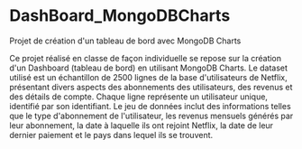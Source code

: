 # DashBoard_MongoDBCharts
Projet de création d'un tableau de bord avec MongoDB Charts

Ce projet réalisé en classe de façon individuelle se repose sur la création d'un Dashboard (tableau de bord) en utilisant MongoDB Charts. Le dataset utilisé est un échantillon de 2500 lignes de la base d'utilisateurs de Netflix, présentant divers aspects des abonnements des utilisateurs, des revenus et des détails de compte. Chaque ligne représente un utilisateur unique, identifié par son identifiant. Le jeu de données inclut des informations telles que le type d'abonnement de l'utilisateur, les revenus mensuels générés par leur abonnement, la date à laquelle ils ont rejoint Netflix, la date de leur dernier paiement et le pays dans lequel ils se trouvent.
